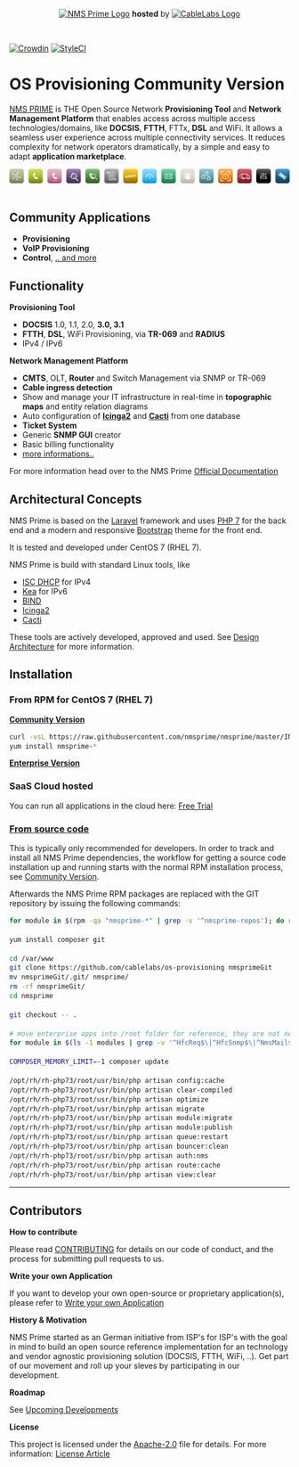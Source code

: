 <p align="center">
<a target="_blank" href="https://nmsprime.com"><img src="https://github.com/nmsprime/nmsprime/raw/master/public/images/nmsprime-logo.png" alt="NMS Prime Logo" title="NMS Prime - Open Source Provisioning Tool for Cable-, DOCSIS- and Broadband-Networks" width="250"/></a> <b>hosted</b> by
<a target="_blank" href="https://cablelabs.com"><img src="http://www.displaysummit.com/wp-content/uploads/2019/07/Cable-Labs-Logo-Red.png" alt="CableLabs Logo" width="250"/></a>
</p>
<br>

[![Crowdin](https://d322cqt584bo4o.cloudfront.net/nmsprime/localized.svg)](https://crowdin.com/project/nmsprime)
[![StyleCI](https://github.styleci.io/repos/109520753/shield?branch=dev)](https://github.styleci.io/repos/109520753)

# OS Provisioning Community Version

[NMS PRIME](https://nmsprime.com) is THE Open Source Network **Provisioning Tool** and **Network Management Platform** that enables access across multiple access technologies/domains, like **DOCSIS**, **FTTH**, FTTx, **DSL** and WiFi. It allows a seamless user experience across multiple connectivity services. It reduces complexity for network operators dramatically, by a simple and easy to adapt **application marketplace**.

<div align="center"><a href="https://nmsprime.com"><img src="https://github.com/nmsprime/nmsprime/raw/i18n/public/images/apps_row.png" alt="NMS Prime Marketplace" title="NMS Prime Marketplace"/></a></div><br>

## **Community** Applications
- **Provisioning**
- **VoIP Provisioning**
- **Control**, [.. and more](https://devel.nmsprime.com/confluence/display/NMS/Applications)

## Functionality
**Provisioning Tool**
- **DOCSIS** 1.0, 1.1, 2.0, **3.0, 3.1**
- **FTTH**, **DSL**, WiFi Provisioning, via **TR-069** and **RADIUS**
- IPv4 / IPv6<br>

**Network Management Platform**
- **CMTS**, OLT, **Router** and Switch Management via SNMP or TR-069
- **Cable ingress detection**
- Show and manage your IT infrastructure in real-time in **topographic maps** and entity relation diagrams
- Auto configuration of **[Icinga2](https://icinga.com/)** and **[Cacti](https://www.cacti.net/index.php)** from one database
- **Ticket System**
- Generic **SNMP GUI** creator
- Basic billing functionality
- [more informations..](https://devel.nmsprime.com/confluence/display/NMS/Applications)

For more information head over to the NMS Prime [Official Documentation](https://devel.nmsprime.com/confluence/display/NMS/NMS+PRIME)


## Architectural Concepts

NMS Prime is based on the [Laravel](https://laravel.com/) framework and uses [PHP 7](https://php.net) for the back end and a modern and responsive [Bootstrap](http://getbootstrap.com/) theme for the front end.

It is tested and developed under CentOS 7 (RHEL 7).

NMS Prime is build with standard Linux tools, like
- [ISC DHCP](https://www.isc.org/downloads/dhcp/) for IPv4
- [Kea](https://www.isc.org/kea/) for IPv6
- [BIND](https://linux.die.net/man/8/named)
- [Icinga2](https://icinga.com/)
- [Cacti](https://www.cacti.net/index.php)

These tools are actively developed, approved and used. See [Design Architecture](https://devel.nmsprime.com/confluence/display/NMS/Architecture+Guidelines) for more information.


## Installation

### From RPM for CentOS 7 (RHEL 7)

**[Community Version](https://devel.nmsprime.com/confluence/x/AYFB)**

```bash
curl -vsL https://raw.githubusercontent.com/nmsprime/nmsprime/master/INSTALL-REPO.sh | bash
yum install nmsprime-*
```

**[Enterprise Version](https://devel.nmsprime.com/confluence/x/AYFB)**

### SaaS Cloud hosted

You can run all applications in the cloud here: [Free Trial](https://www.nmsprime.com/free-trial/)

### [From source code](https://devel.nmsprime.com/confluence/x/IgBs)

This is typically only recommended for developers. In order to track and install all NMS Prime dependencies, the workflow for getting a source code installation up and running starts with the normal RPM installation process, see [Community Version](https://devel.nmsprime.com/confluence/x/AYFB).

Afterwards the NMS Prime RPM packages are replaced with the GIT repository by issuing the following commands:

```bash
for module in $(rpm -qa "nmsprime-*" | grep -v '^nmsprime-repos'); do rpm -e --justdb --noscripts --nodeps "$module"; done
  
yum install composer git
  
cd /var/www
git clone https://github.com/cablelabs/os-provisioning nmsprimeGit
mv nmsprimeGit/.git/ nmsprime/
rm -rf nmsprimeGit/
cd nmsprime
  
git checkout -- .

# move enterprise apps into /root folder for reference, they are not needed for the community git version
for module in $(ls -1 modules | grep -v '^HfcReq$\|^HfcSnmp$\|^NmsMail$\|^ProvBase$\|^ProvVoip$'); do mv "$module" /root/; done

COMPOSER_MEMORY_LIMIT=-1 composer update

/opt/rh/rh-php73/root/usr/bin/php artisan config:cache
/opt/rh/rh-php73/root/usr/bin/php artisan clear-compiled
/opt/rh/rh-php73/root/usr/bin/php artisan optimize
/opt/rh/rh-php73/root/usr/bin/php artisan migrate
/opt/rh/rh-php73/root/usr/bin/php artisan module:migrate
/opt/rh/rh-php73/root/usr/bin/php artisan module:publish
/opt/rh/rh-php73/root/usr/bin/php artisan queue:restart
/opt/rh/rh-php73/root/usr/bin/php artisan bouncer:clean
/opt/rh/rh-php73/root/usr/bin/php artisan auth:nms
/opt/rh/rh-php73/root/usr/bin/php artisan route:cache
/opt/rh/rh-php73/root/usr/bin/php artisan view:clear
```

---
## Contributors

**How to contribute**

Please read [CONTRIBUTING](https://github.com/cablelabs/os-provisioning/blob/dev/CONTRIBUTING.md) for details on our code of conduct, and the process for submitting pull requests to us.

**Write your own Application**

If you want to develop your own open-source or proprietary application(s), please refer to [Write your own Application](https://devel.nmsprime.com/confluence/x/qYJJ)

**History & Motivation**

NMS Prime started as an German initiative from ISP's for ISP's with the goal in mind to build an open source reference implementation for an technology and vendor agnostic provisioning solution (DOCSIS, FTTH, WiFi, ..). Get part of our movement and roll up your sleves by participating in our development.

**Roadmap**

See [Upcoming Developments](https://github.com/cablelabs/os-provisioning/wiki)

**License**

This project is licensed under the [Apache-2.0](https://github.com/cablelabs/os-provisioning/blob/dev/LICENSE) file for details. For more information: [License Article](https://devel.nmsprime.com/confluence/display/NMS/License)
